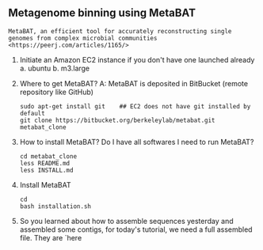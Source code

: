 Metagenome binning using MetaBAT
---

`MetaBAT, an efficient tool for accurately reconstructing single genomes from complex microbial communities <https://peerj.com/articles/1165/>`

1. Initiate an Amazon EC2 instance if you don't have one launched already
   a. ubuntu
   b. m3.large

2. Where to get MetaBAT? 
   A: MetaBAT is deposited in BitBucket (remote repository like GitHub)
   ```
   sudo apt-get install git    ## EC2 does not have git installed by default
   git clone https://bitbucket.org/berkeleylab/metabat.git metabat_clone
   ```

3. How to install MetaBAT? Do I have all softwares I need to run MetaBAT?
   ```
   cd metabat_clone
   less README.md
   less INSTALL.md
   ```

4. Install MetaBAT
   ```
   cd
   bash installation.sh
   ```

5. So you learned about how to assemble sequences yesterday and assembled some contigs, 
for today's tutorial, we need a full assembled file. They are `here
